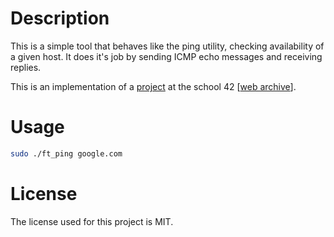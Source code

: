 # Description

This is a simple tool that behaves like the ping utility, checking availability of a given host. It does it's job by sending ICMP echo messages and receiving replies.

This is an implementation of a [project](https://cdn.intra.42.fr/pdf/pdf/149425/en.subject.pdf) at the school 42 [[web archive](https://web.archive.org/web/20250205123925/https://cdn.intra.42.fr/pdf/pdf/149425/en.subject.pdf)].

# Usage

```sh
sudo ./ft_ping google.com
```

# License

The license used for this project is MIT.
